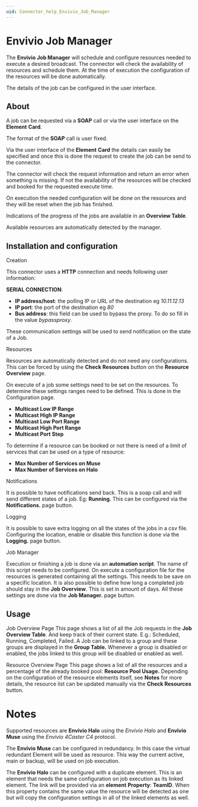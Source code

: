 ```yaml
---
uid: Connector_help_Envivio_Job_Manager
---
```


# Envivio Job Manager

The **Envivio Job Manager** will schedule and configure resources needed to execute a desired broadcast. The connector will check the availability of resources and schedule them. At the time of execution the configuration of the resources will be done automatically.

The details of the job can be configured in the user interface.

## About

A job can be requested via a **SOAP** call or via the user interface on the **Element** **Card**.

The format of the **SOAP** call is user fixed.

Via the user interface of the **Element** **Card** the details can easily be specified and once this is done the request to create the job can be send to the connector.

The connector will check the request information and return an error when something is missing. If not the availability of the resources will be checked and booked for the requested execute time.

On execution the needed configuration will be done on the resources and they will be reset when the job has finished.

Indications of the progress of the jobs are available in an **Overview Table**.

Available resources are automatically detected by the manager.

## Installation and configuration

Creation

This connector uses a **HTTP** connection and needs following user information:

**SERIAL CONNECTION**:

- **IP address/host**: the polling IP or URL of the destination eg *10.11.12.13*
- **IP port**: the port of the destination eg *80*
- **Bus address**: this field can be used to bypass the proxy. To do so fill in the value *bypassproxy*.

These communication settings will be used to send notification on the state of a Job.

Resources

Resources are automatically detected and do not need any configurations. This can be forced by using the **Check Resources** button on the **Resource Overview** page.

On execute of a job some settings need to be set on the resources. To determine these settings ranges need to be defined. This is done in the Configuration page.

- **Multicast Low IP Range**
- **Multicast High IP Range**
- **Multicast Low Port Range**
- **Multicast High Port Range**
- **Multicast Port Step**

To determine if a resource can be booked or not there is need of a limit of services that can be used on a type of resource:

- **Max Number of Services on Muse**
- **Max Number of Services on Halo**

Notifications

It is possible to have notifications send back. This is a soap call and will send different states of a job. Eg: **Running**. This can be configured via the **Notifications.** page button.

Logging

It is possible to save extra logging on all the states of the jobs in a csv file. Configuring the location, enable or disable this function is done via the **Logging.** page button.

Job Manager

Execution or finishing a job is done via an **automation script**. The name of this script needs to be configured.
On execute a configuration file for the resources is generated containing all the settings. This needs to be save on a specific location.
It is also possible to define how long a completed job should stay in the **Job Overview**. This is set in amount of days.
All these settings are done via the **Job Manager.** page button.

## Usage

Job Overview Page
This page shows a list of all the Job requests in the **Job Overview Table**. And keep track of their current state. E.g.: Scheduled, Running, Completed, Failed.
A Job can be linked to a group and these groups are displayed in the **Group Table.** Whenever a group is disabled or enabled, the jobs linked to this group will be disabled or enabled as well.

Resource Overview Page
This page shows a list of all the resources and a percentage of the already booked pool: **Resource Pool Usage.**
Depending on the configuration of the resource elements itself, see **Notes** for more details, the resource list can be updated manually via the **Check Resources** button.

# Notes

Supported resources are **Envivio Halo** using the *Envivio Halo* and **Envivio Muse** using the *Envivio 4Caster C4* protocol.

The **Envivio Muse** can be configured in redundancy. In this case the virtual redundant Element will be used as resource. This way the current active, main or backup, will be used on job execution.

The **Envivio Halo** can be configured with a duplicate element. This is an element that needs the same configuration on job execution as its linked element. The link will be provided via an **element** **Property**: **TeamID**. When this property contains the same value the resource will be detected as one but will copy the configuration settings in all of the linked elements as well.
